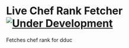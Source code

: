 # Live Chef Rank Fetcher  [![Under Development](https://img.shields.io/badge/under-development-orange.svg)](https://github.com/cez-aug/github-project-boilerplate) 
Fetches chef rank for dduc
